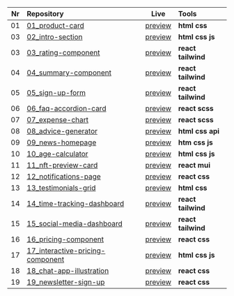 | Nr  | Repository                                                            |                 Live                  | Tools                    |
| :-: | :-------------------------------------------------------------------- | :-----------------------------------: | :----------------------- |
| 01  | [01_product-card](/01_product-card)                                   | [preview](https://pr0d.netlify.app/)  | **html** **css**         |
| 03  | [02_intro-section](/02_intro-section/)                                |  [preview](https://i98.netlify.app/)  | **html** **css** **js**  |
| 03  | [03_rating-component](/03_rating-component)                           | [preview](https://r4ti.netlify.app/)  | **react** **tailwind**   |
| 04  | [04_summary-component](/04_summary-component)                         |  [preview](https://su4.netlify.app/)  | **react** **tailwind**   |
| 05  | [05_sign-up-form](/05_sign-up-form)                                   | [preview](https://s1gn.netlify.app/)  | **react** **tailwind**   |
| 06  | [06_faq-accordion-card](/06_faq-accordion-card)                       |  [preview](https://f4q.netlify.app/)  | **react** **scss**       |
| 07  | [07_expense-chart](/07_expense-chart)                                 |  [preview](https://3xp.netlify.app/)  | **react** **scss**       |
| 08  | [08_advice-generator](/08_advice-generator)                           |  [preview](https://4dv.netlify.app/)  | **html** **css** **api** |
| 09  | [09_news-homepage](/09_news-homepage)                                 |  [preview](https://h0m.netlify.app/)  | **htm** **css** **js**   |
| 10  | [10_age-calculator](/10_age-calculator)                               |  [preview](https://c4l.netlify.app/)  | **html** **css** **js**  |
| 11  | [11_nft-preview-card](/11_nft-preview-card)                           |  [preview](https://n5t.netlify.app/)  | **react** **mui**        |
| 12  | [12_notifications-page](/12_notifications-page)                       |  [preview](https://n0t.netlify.app/)  | **react** **css**        |
| 13  | [13_testimonials-grid](/13_testimonials-grid)                         | [preview](https://gr1d.netlify.app/)  | **html** **css**         |
| 14  | [14_time-tracking-dashboard](/14_time-tracking-dashboard)             |  [preview](https://tt0.netlify.app/)  | **react** **tailwind**   |
| 15  | [15_social-media-dashboard](/15_social-media-dashboard)               |  [preview](https://s0c.netlify.app/)  | **react** **tailwind**   |
| 16  | [16_pricing-component](/16_pricing-component)                         |  [preview](https://pl3.netlify.app/)  | **react** **css**        |
| 17  | [17_interactive-pricing-component](/17_interactive-pricing-component) |  [preview](https://j87.netlify.app/)  | **html** **css** **js**  |
| 18  | [18_chat-app-illustration](/18_chat-app-illustration)                 | [preview](https://ch44t.netlify.app/) | **react** **css**        |
| 19  | [19_newsletter-sign-up](/19_newsletter-sign-up)                       |  [preview](https://s5g.netlify.app/)  | **react** **css**        |
